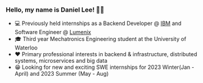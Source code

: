 ### Hello, my name is Daniel Lee! 👦🏻

- 💻 Previously held internships as a Backend Developer @ [IBM](https://www.ibm.com/ca-en) and Software Engineer @ [Lumenix](https://lumenix.com/)
- 🎓 Third year Mechatronics Engineering student at the University of Waterloo
- ❤️ Primary professional interests in backend & infrastructure, distributed systems, microservices and big data
- 😁 Looking for new and exciting SWE internships for 2023 Winter(Jan - April) and 2023 Summer (May - Aug)
